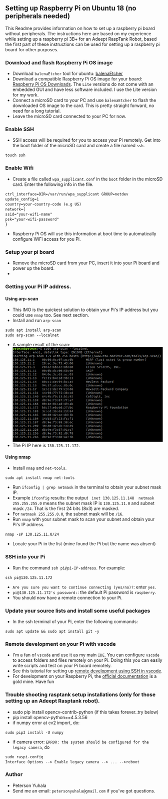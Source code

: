 

## Setting up Raspberry Pi on Ubuntu 18 (no peripherals needed)

This Readme provides information on how to set up a raspberry pi board without peripherals. The instructions here are based on my experience while setting up a raspberry pi 3B+ for an Adeept RaspTank Robot, based the first part of these instructions can be used for setting up a raspberry pi board for other purposes.

### Download and flash Raspberry Pi OS image
- Download `balenaEtcher` tool for ubuntu: [balenaEtcher](https://www.balena.io/etcher/)
- Download a compatible Raspberry Pi OS image for your board: [Raspberry Pi OS Downloads](https://www.raspberrypi.com/software/operating-systems/). The `Lite` versions do not come with an embedded GUI and have less software included. I use the Lite version for my work.
- Connect a microSD card to your PC and use `balenaEtcher` to flash the downloaded OS image to the card. This is pretty straight forward, no need for a long tutorial.
- Leave the microSD card connected to your PC for now.

### Enable SSH
- SSH access will be required for you to access your Pi remotely. Get into the boot folder of the microSD card and create a file named `ssh`.
```
touch ssh
``` 


### Enable Wifi
- Create a file called `wpa_supplicant.conf` in the `boot` folder in the microSD card. Enter the following info in the file.

```
ctrl_interface=DIR=/var/run/wpa_supplicant GROUP=netdev
update_config=1
country=your-country-code (e.g US)
network={
ssid="your-wifi-name"
psk="your-wifi-password"
}
```

- Raspberry Pi OS will use this information at boot time to automatically configure WiFi access for you Pi.

### Setup your pi board
- Remove the microSD card from your PC, insert it into your Pi board and power up the board.
- 


### Getting your Pi IP address.

#### Using arp-scan
- This IMO is the quickest solution to obtain your Pi's IP address but you could use `nmap` too. See next section.
- Install and run `arp-scan`
```
sudo apt install arp-scan
sudo arp-scan --localnet

```
- A sample result of the scan:
![arp-scan](imgs/arp-scan.png)
- The Pi IP here is `130.125.11.172`.



#### Using nmap
- Install `nmap` and `net-tools`.
```
sudo apt install nmap net-tools
```
- Run `ifconfig | grep netmask` in the terminal to obtain your subnet mask IP. 
- Example `ifconfig` results: the output ` inet 130.125.11.148  netmask 255.255.255.0` means the subnet mask IP is `130.125.11.0` and subnet mask `/24`. That is the first 24 bits (8x3) are masked.
- For `netmask 255.255.0.0`, the subnet mask will be `/16`.
- Run `nmap` with your subnet mask to scan your subnet and obtain your Pi's IP address.
```
nmap -sP 130.125.11.0/24

```
- Locate your Pi in the list (mine found the Pi but the name was absent)

### SSH into your Pi
- Run the command `ssh pi@pi-IP-address`. For example:
```
ssh pi@130.125.11.172
```
- `Are you sure you want to continue connecting (yes/no)?`: enter `yes`.
- `pi@130.125.11.172's password:`: the default Pi password is `raspberry`.
- You should now have a remote connection to your Pi.


### Update your source lists and install some useful packages
- In the ssh terminal of your Pi, enter the following commands:

```
sudo apt update && sudo apt install git -y 
```

### Remote development on your Pi with vscode
- I'm a fan of `vscode` and use it as my main `IDE`. You can configure `vscode` to access folders and files remotely on your Pi. Doing this you can easily write scripts and test on your Pi board remotely.
- See this tutorial for setting up [remote development using SSH in vscode](https://code.visualstudio.com/docs/remote/ssh).
- For development on your Raspberry Pi, the [official documentation]() is a gold mine. Have fun 



### Trouble shooting rasptank setup installations (only for those setting up an Adeept Rasptank robot).
- sudo pip install opencv-contrib-python (if this takes forever..try below)
- pip install opencv-python==4.5.3.56 
- if numpy error at cv2 import, do:
```
sudo pip3 install -U numpy
```

- if camera error: `ERROR: the system should be configured for the legacy camera`, do 
```
sudo raspi-config
Interface Options --> Enable legacy camera --> ... -->reboot
```


### Author
- Peterson Yuhala
- Send me an email: `petersonyuhala@gmail.com` if you've got questions.
